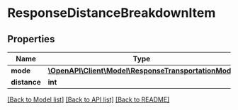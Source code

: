 # ResponseDistanceBreakdownItem

## Properties
Name | Type | Description | Notes
------------ | ------------- | ------------- | -------------
**mode** | [**\OpenAPI\Client\Model\ResponseTransportationMode**](ResponseTransportationMode.md) |  | 
**distance** | **int** |  | 

[[Back to Model list]](../README.md#documentation-for-models) [[Back to API list]](../README.md#documentation-for-api-endpoints) [[Back to README]](../README.md)


